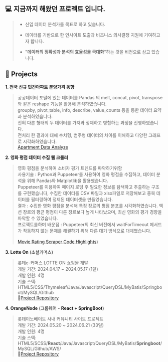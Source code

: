 💻 지금까지 해왔던 프로젝트 입니다.
----------------------------------------------------------

> -  신입 데이터 분석가를 목표로 하고 있습니다.
>
> - 데이터를 기반으로 한 인사이트 도출과 비즈니스 의사결정 지원에 기여하고자 합니다.
>
> - "**데이터의 정확성과 분석의 효율성을 극대화**"하는 것을 비전으로 삼고 있습니다.


**📍 Projects**
----------------------------------------------------------

**1. 전국 신규 민간아파트 분양가격 동향**
>  공공데이터 포털에 있는 데이터를 Pandas 의 melt, concat, pivot, transpose 와 같은 reshape 기능을 활용해 분석하였습니다.<br>
> groupby, pivot_table, info, describe, value_counts 등을 통한 데이터 요약과 분석하였습니다.<br>
> 전혀 다른 형태의 두 데이터를 가져와 정제하고 병합하는 과정을 진행하였습니다.<br>
> 전처리 한 결과에 대해 수치형, 범주형 데이터의 차이를 이해하고 다양한 그래프로 시각화하였습니다.<br>
[Apartment Data Analyze](https://github.com/TaeeeY/Apartment)<br>


**2. 영화 평점 데이터 수집 웹 크롤러**
> 영화 평점을 분석하여 소비자 평가 트렌드를 파악하기위함<br>
> 사용기술 : Python과 Puppeteer를 사용하여 영화 평점을 수집하고, 데이터 분석을 위해 Pandas와 Matplotlib을 활용했습니다.<br>
> Puppeteer를 이용하여 페이지 로딩 후 필요한 정보를 탐색하고 추출하는 구조를 구현했습니다, 수집한 데이터를 CSV 파일과 xlsx파일로 저장해보고 중복 데이터를 필터링하여 정제된 데이터셋을 만들었습니다.<br>
> 결과 : 수집한 영화 평점을 분석해 특정 장르의 평점 분포를 시각화하였습니다. 액션 장르의 평균 평점이 다른 장르보다 높게 나타났으며, 최신 영화의 평가 경향을 파악할 수 있었습니다.<br>
> 프로젝트를하며 배운점 : Puppeteer의 최신 버전에서 waitForTimeout 메서드가 작동하지 않는 문제를 해결하기 위해 다른 대기 방식으로 대체했습니다.<br>  
[Movie Rating Scraper Code Highlights](https://github.com/TaeeeY/Movie-Rating-Scraper-Code-Highlights))<br>



**3. Lotte On** (소셜커머스)
> 롯데e-커머스 LOTTE ON 쇼핑몰 개발<br>
> 개발 기간: 2024.04.17 ~ 2024.05.17 (1달)<br>
> 개발 인원: 4명<br>
> 기술 스택: HTML5/CSS/Thymeleaf/Java/Javascript/QueryDSL/MyBatis/Springboot/MySQL/Github<br>
> 📝[Project Repository](https://github.com/Taeyoung20230727/myLotteOn)<br>


**4. OrangeNode** (그룹웨어 - **React + SpringBoot**)
> 롯데이노베이트 사내 커뮤니티 사이트 프로젝트<br>
> 개발 기간: 2024.05.20 ~ 2024.06.21 (33일)<br>
> 개발 인원: 4명<br>
> 기술 스택: HTML5/SCSS/**React**/Java/Javascript/QueryDSL/MyBatis/**Springboot**/MySQL/Github/AWS/<br>
> 📝[Project Repository](https://github.com/Taeyoung20230727/OrangeNode-F)<br>


